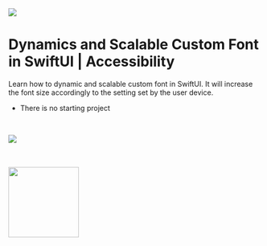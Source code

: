 <a href="https://www.youtube.com/@weschua?sub_confirmation=1">
<img src="https://drive.google.com/uc?export=view&id=1ss6g-zHckW-KFI0D3sCCp3pyCZ-bJIik">
</a>

# Dynamics and Scalable Custom Font in SwiftUI | Accessibility

Learn how to dynamic and scalable custom font in SwiftUI. It will increase the font size accordingly to the setting set by the user device.

- There is no starting project

<br/>

[![](https://markdown-videos.deta.dev/youtube/0bg7x37p_JU)](https://youtu.be/0bg7x37p_JU)

<br/>
<br/>

<a href="https://www.youtube.com/@weschua?sub_confirmation=1">
<img src="https://drive.google.com/uc?export=view&id=1_GqbV9ZO-prNdAjKDqYy4gd9ETfqCMsM" style="width:140px;">
</a>
